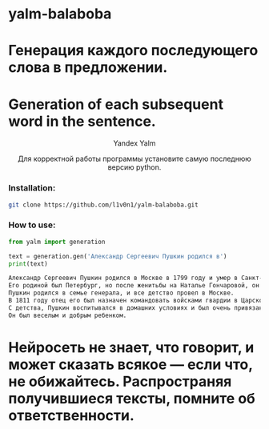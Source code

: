 # yalm-balaboba
<h1>Генерация каждого последующего слова в предложении.</h1>
<h1>Generation of each subsequent word in the sentence.</h1>

<p align="center">Yandex Yalm
<p align="center">Для корректной работы программы установите самую последнюю версию python.
  
  
### Installation:
```sh
git clone https://github.com/l1v0n1/yalm-balaboba.git
```
### How to use:

```python 
from yalm import generation

text = generation.gen('Александр Сергеевич Пушкин родился в')
print(text)
```
```sh
Александр Сергеевич Пушкин родился в Москве в 1799 году и умер в Санкт-Петербурге, в 1837 году.
Его родиной был Петербург, но после женитьбы на Наталье Гончаровой, он жил в Москве, где и родились его дети.
Пушкин родился в семье генерала, и все детство провел в Москве.
В 1811 году отец его был назначен командовать войсками гвардии в Царском селе.
С детства, Пушкин воспитывался в домашних условиях и был очень привязан к своей матери.
Он был веселым и добрым ребенком.
```

# Нейросеть не знает, что говорит, и может сказать всякое — если что, не обижайтесь. Распространяя получившиеся тексты, помните об ответственности.

